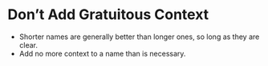 # Don’t Add Gratuitous Context

* Shorter names are generally better than longer ones, so long as they are clear.
* Add no more context to a name than is necessary.
